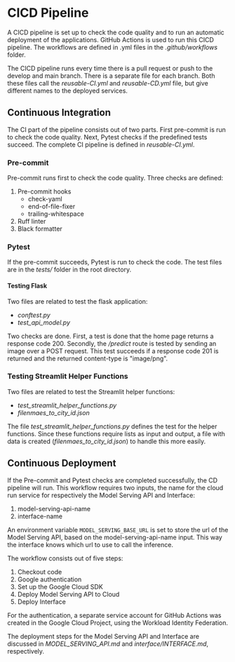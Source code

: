 # CICD Pipeline

A CICD pipeline is set up to check the code quality and to run an automatic deployment of the applications. GitHub Actions is used to run this CICD pipeline. The workflows are defined in .yml files in the *.github/workflows* folder.

The CICD pipeline runs every time there is a pull request or push to the develop and main branch. There is a separate file for each branch. Both these files call the *reusable-CI.yml* and *reusable-CD.yml* file, but give different names to the deployed services.

## Continuous Integration

The CI part of the pipeline consists out of two parts. First pre-commit is run to check the code quality. Next, Pytest checks if the predefined tests succeed. The complete CI pipeline is defined in *reusable-CI.yml*.

### Pre-commit
Pre-commit runs first to check the code quality. Three checks are defined:
1. Pre-commit hooks
    - check-yaml
    - end-of-file-fixer
    - trailing-whitespace
2. Ruff linter
3. Black formatter

### Pytest
If the pre-commit succeeds, Pytest is run to check the code. The test files are in the *tests/* folder in the root directory.

#### Testing Flask
Two files are related to test the flask application:
- *conftest.py*
- *test_api_model.py*

Two checks are done. First, a test is done that the home page returns a response code 200. Secondly, the */predict* route is tested by sending an image over a POST request. This test succeeds if a response code 201 is returned and the returned content-type is "image/png".

### Testing Streamlit Helper Functions
Two files are related to test the Streamlit helper functions:
- *test_streamlit_helper_functions.py*
- *filenmaes_to_city_id.json*

The file *test_streamlit_helper_functions.py* defines the test for the helper functions. Since these functions require lists as input and output, a file with data is created (*filenmaes_to_city_id.json*) to handle this more easily.

## Continuous Deployment
If the Pre-commit and Pytest checks are completed successfully, the CD pipeline will run. This workflow requires two inputs, the name for the cloud run service for respectively the Model Serving API and Interface:
1. model-serving-api-name
2. interface-name

An environment variable `MODEL_SERVING_BASE_URL` is set to store the url of the Model Serving API, based on the model-serving-api-name input. This way the interface knows which url to use to call the inference.

The workflow consists out of five steps:
1. Checkout code
2. Google authentication
3. Set up the Google Cloud SDK
4. Deploy Model Serving API to Cloud
5. Deploy Interface

For the authentication, a separate service account for GitHub Actions was created in the Google Cloud Project, using the Workload Identity Federation.

The deployment steps for the Model Serving API and Interface are discussed in *MODEL_SERVING_API.md* and *interface/INTERFACE.md*, respectively.
